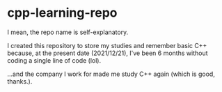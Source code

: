 # cpp-learning-repo
I mean, the repo name is self-explanatory.

I created this repository to store my studies and remember basic C++ because, at the present date (2021/12/21), I've been 6 months without coding a single line of code (lol).

...and the company I work for made me study C++ again (which is good, thanks.).
